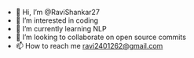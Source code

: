 - 👋 Hi, I’m @RaviShankar27
- 👀 I’m interested in coding
- 🌱 I’m currently learning NLP
- 💞️ I’m looking to collaborate on open source commits
- 📫 How to reach me ravi2401262@gmail.com

<!---
RaviShankar27/RaviShankar27 is a ✨ special ✨ repository because its `README.md` (this file) appears on your GitHub profile.
You can click the Preview link to take a look at your changes.
--->
